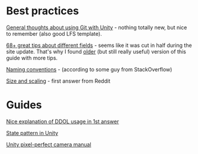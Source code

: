# Best practices

[General thoughts about using Git with Unity](https://thoughtbot.com/blog/how-to-git-with-unity) - nothing totally new, but nice to remember (also good LFS template).

[68+ great tips about different fields](https://www.gamasutra.com/blogs/HermanTulleken/20160812/279100/50_Tips_and_Best_Practices_for_Unity_2016_Edition.php) - seems like it was cut in half during the site update. That's why I found [older](http://devmag.org.za/2012/07/12/50-tips-for-working-with-unity-best-practices/) (but still really useful) version of this guide with more tips.

[Naming conventions](https://stackoverflow.com/questions/24586319/what-is-a-good-naming-convention-for-unity) -  (according to some guy from StackOverflow)

[Size and scaling](https://www.reddit.com/r/Unity2D/comments/2bsoj1/recommended_best_practices_for_pixel_art_games/) - first answer from Reddit

# Guides

[Nice explanation of DDOL usage in 1st answer](https://stackoverflow.com/questions/35890932/unity-game-manager-script-works-only-one-time)

[State pattern in Unity](https://www.raywenderlich.com/6034380-state-pattern-using-unity)

[Unity pixel-perfect camera manual](https://docs.unity3d.com/Packages/com.unity.2d.pixel-perfect@3.0/manual/index.html)